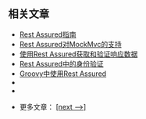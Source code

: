 ## 相关文章

+ [Rest Assured指南](docs/RestAssured指南.md)
+ [Rest Assured对MockMvc的支持](docs/RestAssured对MockMvc的支持.md)
+ [使用Rest Assured获取和验证响应数据](docs/使用RestAssured获取和验证响应数据.md)
+ [Rest Assured中的身份验证](docs/RestAssured中的身份验证.md)
+ [Groovy中使用Rest Assured](docs/Groovy-RestAssured.md)
+ []()
+ []()

- 更多文章： [[next -->]](../rest-assured-selenium/README.md)